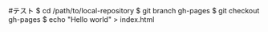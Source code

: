 #テスト
$ cd /path/to/local-repository
$ git branch gh-pages
$ git checkout gh-pages
$ echo "Hello world" > index.html
